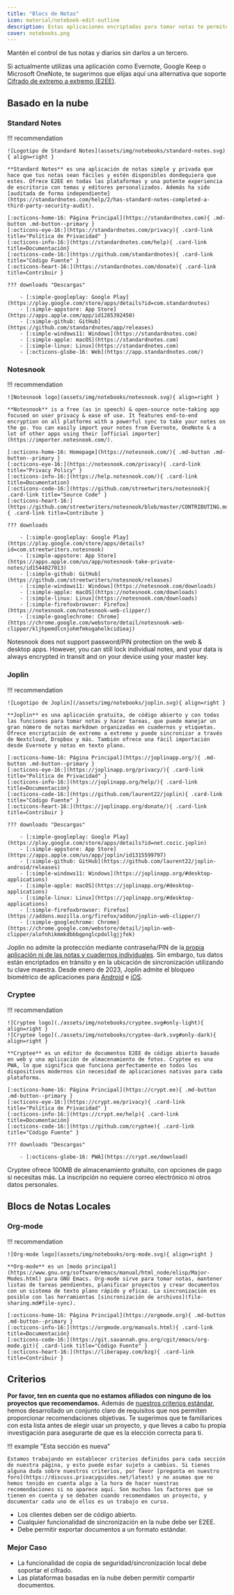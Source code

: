 ```yaml
---
title: "Blocs de Notas"
icon: material/notebook-edit-outline
description: Estas aplicaciones encriptadas para tomar notas te permiten hacer un seguimiento de tus apuntes sin cedérselos a terceros.
cover: notebooks.png
---
```


Mantén el control de tus notas y diarios sin darlos a un tercero.

Si actualmente utilizas una aplicación como Evernote, Google Keep o Microsoft OneNote, te sugerimos que elijas aquí una alternativa que soporte [Cifrado de extremo a extremo (E2EE)](https://es.wikipedia.org/wiki/Cifrado_de_extremo_a_extremo).

## Basado en la nube

### Standard Notes

!!! recommendation

    ![Logotipo de Standard Notes](assets/img/notebooks/standard-notes.svg){ align=right }
    
    **Standard Notes** es una aplicación de notas simple y privada que hace que tus notas sean fáciles y estén disponibles dondequiera que estés. Ofrece E2EE en todas las plataformas y una potente experiencia de escritorio con temas y editores personalizados. Además ha sido [auditada de forma independiente](https://standardnotes.com/help/2/has-standard-notes-completed-a-third-party-security-audit).
    
    [:octicons-home-16: Página Principal](https://standardnotes.com){ .md-button .md-button--primary }
    [:octicons-eye-16:](https://standardnotes.com/privacy){ .card-link title="Política de Privacidad" }
    [:octicons-info-16:](https://standardnotes.com/help){ .card-link title=Documentación}
    [:octicons-code-16:](https://github.com/standardnotes){ .card-link title="Código Fuente" }
    [:octicons-heart-16:](https://standardnotes.com/donate){ .card-link title=Contribuir }
    
    ??? downloads "Descargas"
    
        - [:simple-googleplay: Google Play](https://play.google.com/store/apps/details?id=com.standardnotes)
        - [:simple-appstore: App Store](https://apps.apple.com/app/id1285392450)
        - [:simple-github: GitHub](https://github.com/standardnotes/app/releases)
        - [:simple-windows11: Windows](https://standardnotes.com)
        - [:simple-apple: macOS](https://standardnotes.com)
        - [:simple-linux: Linux](https://standardnotes.com)
        - [:octicons-globe-16: Web](https://app.standardnotes.com/)

### Notesnook

!!! recommendation

    ![Notesnook logo](assets/img/notebooks/notesnook.svg){ align=right }
    
    **Notesnook** is a free (as in speech) & open-source note-taking app focused on user privacy & ease of use. It features end-to-end encryption on all platforms with a powerful sync to take your notes on the go. You can easily import your notes from Evernote, OneNote & a lot of other apps using their [official importer](https://importer.notesnook.com/).
    
    [:octicons-home-16: Homepage](https://notesnook.com/){ .md-button .md-button--primary }
    [:octicons-eye-16:](https://notesnook.com/privacy){ .card-link title="Privacy Policy" }
    [:octicons-info-16:](https://help.notesnook.com/){ .card-link title=Documentation}
    [:octicons-code-16:](https://github.com/streetwriters/notesnook){ .card-link title="Source Code" }
    [:octicons-heart-16:](https://github.com/streetwriters/notesnook/blob/master/CONTRIBUTING.md){ .card-link title=Contribute }
    
    ??? downloads
    
        - [:simple-googleplay: Google Play](https://play.google.com/store/apps/details?id=com.streetwriters.notesnook)
        - [:simple-appstore: App Store](https://apps.apple.com/us/app/notesnook-take-private-notes/id1544027013)
        - [:simple-github: GitHub](https://github.com/streetwriters/notesnook/releases)
        - [:simple-windows11: Windows](https://notesnook.com/downloads)
        - [:simple-apple: macOS](https://notesnook.com/downloads)
        - [:simple-linux: Linux](https://notesnook.com/downloads)
        - [:simple-firefoxbrowser: Firefox](https://notesnook.com/notesnook-web-clipper/)
        - [:simple-googlechrome: Chrome](https://chrome.google.com/webstore/detail/notesnook-web-clipper/kljhpemdlcnjohmfmkogahelkcidieaj)

Notesnook does not support password/PIN protection on the web & desktop apps. However, you can still lock individual notes, and your data is always encrypted in transit and on your device using your master key.

### Joplin

!!! recommendation

    ![Logotipo de Joplin](/assets/img/notebooks/joplin.svg){ align=right }
    
    **Joplin** es una aplicación gratuita, de código abierto y con todas las funciones para tomar notas y hacer tareas, que puede manejar un gran número de notas markdown organizadas en cuadernos y etiquetas. Ofrece encriptación de extremo a extremo y puede sincronizar a través de Nextcloud, Dropbox y más. También ofrece una fácil importación desde Evernote y notas en texto plano.
    
    [:octicons-home-16: Página Principal](https://joplinapp.org/){ .md-button .md-button--primary }
    [:octicons-eye-16:](https://joplinapp.org/privacy/){ .card-link title="Política de Privacidad" }
    [:octicons-info-16:](https://joplinapp.org/help/){ .card-link title=Documentación}
    [:octicons-code-16:](https://github.com/laurent22/joplin){ .card-link title="Código Fuente" }
    [:octicons-heart-16:](https://joplinapp.org/donate/){ .card-link title=Contribuir }
    
    ??? downloads "Descargas"
    
        - [:simple-googleplay: Google Play](https://play.google.com/store/apps/details?id=net.cozic.joplin)
        - [:simple-appstore: App Store](https://apps.apple.com/us/app/joplin/id1315599797)
        - [:simple-github: GitHub](https://github.com/laurent22/joplin-android/releases)
        - [:simple-windows11: Windows](https://joplinapp.org/#desktop-applications)
        - [:simple-apple: macOS](https://joplinapp.org/#desktop-applications)
        - [:simple-linux: Linux](https://joplinapp.org/#desktop-applications)
        - [:simple-firefoxbrowser: Firefox](https://addons.mozilla.org/firefox/addon/joplin-web-clipper/)
        - [:simple-googlechrome: Chrome](https://chrome.google.com/webstore/detail/joplin-web-clipper/alofnhikmmkdbbbgpnglcpdollgjjfek)

Joplin no admite la protección mediante contraseña/PIN de la[ propia aplicación ni de las notas y cuadernos individuales](https://github.com/laurent22/joplin/issues/289). Sin embargo, tus datos están encriptados en tránsito y en la ubicación de sincronización utilizando tu clave maestra. Desde enero de 2023, Joplin admite el bloqueo biométrico de aplicaciones para [Android](https://joplinapp.org/changelog_android/#android-v2-10-3-https-github-com-laurent22-joplin-releases-tag-android-v2-10-3-pre-release-2023-01-05t11-29-06z) e [iOS](https://joplinapp.org/changelog_ios/#ios-v12-10-2-https-github-com-laurent22-joplin-releases-tag-ios-v12-10-2-2023-01-20t17-41-13z).

### Cryptee

!!! recommendation

    ![Cryptee logo](./assets/img/notebooks/cryptee.svg#only-light){ align=right }
    ![Cryptee logo](./assets/img/notebooks/cryptee-dark.svg#only-dark){ align=right }
    
    **Cryptee** es un editor de documentos E2EE de código abierto basado en web y una aplicación de almacenamiento de fotos. Cryptee es una PWA, lo que significa que funciona perfectamente en todos los dispositivos modernos sin necesidad de aplicaciones nativas para cada plataforma.
    
    [:octicons-home-16: Página Principal](https://crypt.ee){ .md-button .md-button--primary }
    [:octicons-eye-16:](https://crypt.ee/privacy){ .card-link title="Política de Privacidad" }
    [:octicons-info-16:](https://crypt.ee/help){ .card-link title=Documentación}
    [:octicons-code-16:](https://github.com/cryptee){ .card-link title="Código Fuente" }
    
    ??? downloads "Descargas"
    
        - [:octicons-globe-16: PWA](https://crypt.ee/download)

Cryptee ofrece 100MB de almacenamiento gratuito, con opciones de pago si necesitas más. La inscripción no requiere correo electrónico ni otros datos personales.

## Blocs de Notas Locales

### Org-mode

!!! recommendation

    ![Org-mode logo](assets/img/notebooks/org-mode.svg){ align=right }
    
    **Org-mode** es un [modo principal](https://www.gnu.org/software/emacs/manual/html_node/elisp/Major-Modes.html) para GNU Emacs. Org-mode sirve para tomar notas, mantener listas de tareas pendientes, planificar proyectos y crear documentos con un sistema de texto plano rápido y eficaz. La sincronización es posible con las herramientas [sincronización de archivos](file-sharing.md#file-sync).
    
    [:octicons-home-16: Página Principal](https://orgmode.org){ .md-button .md-button--primary }
    [:octicons-info-16:](https://orgmode.org/manuals.html){ .card-link title=Documentación}
    [:octicons-code-16:](https://git.savannah.gnu.org/cgit/emacs/org-mode.git){ .card-link title="Código Fuente" }
    [:octicons-heart-16:](https://liberapay.com/bzg){ .card-link title=Contribuir }

## Criterios

**Por favor, ten en cuenta que no estamos afiliados con ninguno de los proyectos que recomendamos.** Además de [nuestros criterios estándar](about/criteria.md), hemos desarrollado un conjunto claro de requisitos que nos permiten proporcionar recomendaciones objetivas. Te sugerimos que te familiarices con esta lista antes de elegir usar un proyecto, y que lleves a cabo tu propia investigación para asegurarte de que es la elección correcta para ti.

!!! example "Esta sección es nueva"

    Estamos trabajando en establecer criterios definidos para cada sección de nuestra página, y esto puede estar sujeto a cambios. Si tienes alguna duda sobre nuestros criterios, por favor [pregunta en nuestro foro](https://discuss.privacyguides.net/latest) y no asumas que no hemos tenido en cuenta algo a la hora de hacer nuestras recomendaciones si no aparece aquí. Son muchos los factores que se tienen en cuenta y se debaten cuando recomendamos un proyecto, y documentar cada uno de ellos es un trabajo en curso.

- Los clientes deben ser de código abierto.
- Cualquier funcionalidad de sincronización en la nube debe ser E2EE.
- Debe permitir exportar documentos a un formato estándar.

### Mejor Caso

- La funcionalidad de copia de seguridad/sincronización local debe soportar el cifrado.
- Las plataformas basadas en la nube deben permitir compartir documentos.
